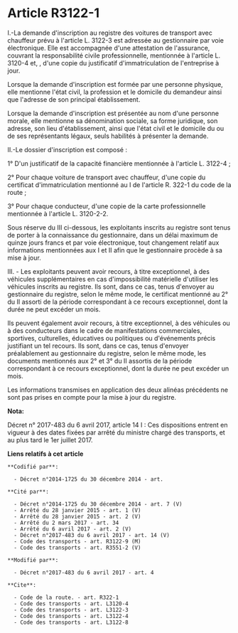 # Article R3122-1

I.-La demande d'inscription au registre des voitures de transport avec chauffeur prévu à l'article L. 3122-3 est adressée au
gestionnaire par voie électronique. Elle est accompagnée d'une attestation de l'assurance, couvrant la responsabilité civile
professionnelle, mentionnée à l'article L. 3120-4 et, , d'une copie du justificatif d'immatriculation de l'entreprise à jour.

Lorsque la demande d'inscription est formée par une personne physique, elle mentionne l'état civil, la profession et le
domicile du demandeur ainsi que l'adresse de son principal établissement.

Lorsque la demande d'inscription est présentée au nom d'une personne morale, elle mentionne sa dénomination sociale, sa forme
juridique, son adresse, son lieu d'établissement, ainsi que l'état civil et le domicile du ou de ses représentants légaux,
seuls habilités à présenter la demande.

II.-Le dossier d'inscription est composé :

1° D'un justificatif de la capacité financière mentionnée à l'article L. 3122-4 ;

2° Pour chaque voiture de transport avec chauffeur, d'une copie du certificat d'immatriculation mentionné au I de l'article
R. 322-1 du code de la route ;

3° Pour chaque conducteur, d'une copie de la carte professionnelle mentionnée à l'article L. 3120-2-2.

Sous réserve du III ci-dessous, les exploitants inscrits au registre sont tenus de porter à la connaissance du gestionnaire,
dans un délai maximum de quinze jours francs et par voie électronique, tout changement relatif aux informations mentionnées
aux I et II afin que le gestionnaire procède à sa mise à jour.

III. - Les exploitants peuvent avoir recours, à titre exceptionnel, à des véhicules supplémentaires en cas d'impossibilité
matérielle d'utiliser les véhicules inscrits au registre. Ils sont, dans ce cas, tenus d'envoyer au gestionnaire du registre,
selon le même mode, le certificat mentionné au 2° du II assorti de la période correspondant à ce recours exceptionnel, dont
la durée ne peut excéder un mois.

Ils peuvent également avoir recours, à titre exceptionnel, à des véhicules ou à des conducteurs dans le cadre de
manifestations commerciales, sportives, culturelles, éducatives ou politiques ou d'événements précis justifiant un tel
recours. Ils sont, dans ce cas, tenus d'envoyer préalablement au gestionnaire du registre, selon le même mode, les documents
mentionnés aux 2° et 3° du II assortis de la période correspondant à ce recours exceptionnel, dont la durée ne peut excéder
un mois.

Les informations transmises en application des deux alinéas précédents ne sont pas prises en compte pour la mise à jour du
registre.

**Nota:**

Décret n° 2017-483 du 6 avril 2017, article 14 I : Ces dispositions entrent en vigueur à des dates fixées par arrêté du
ministre chargé des transports, et au plus tard le 1er juillet 2017.

**Liens relatifs à cet article**

	**Codifié par**:

	  - Décret n°2014-1725 du 30 décembre 2014 - art.

	**Cité par**:

	  - Décret n°2014-1725 du 30 décembre 2014 - art. 7 (V)
	  - Arrêté du 28 janvier 2015 - art. 1 (V)
	  - Arrêté du 28 janvier 2015 - art. 2 (V)
	  - Arrêté du 2 mars 2017 - art. 34
	  - Arrêté du 6 avril 2017 - art. 2 (V)
	  - Décret n°2017-483 du 6 avril 2017 - art. 14 (V)
	  - Code des transports - art. R3122-9 (M)
	  - Code des transports - art. R3551-2 (V)

	**Modifié par**:

	  - Décret n°2017-483 du 6 avril 2017 - art. 4

	**Cite**:

	  - Code de la route. - art. R322-1
	  - Code des transports - art. L3120-4
	  - Code des transports - art. L3122-3
	  - Code des transports - art. L3122-4
	  - Code des transports - art. L3122-8
